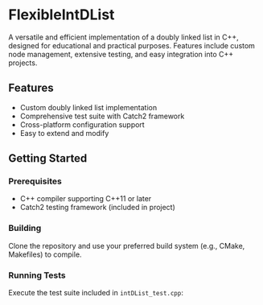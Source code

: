 # FlexibleIntDList

A versatile and efficient implementation of a doubly linked list in C++, designed for educational and practical purposes. Features include custom node management, extensive testing, and easy integration into C++ projects.

## Features
- Custom doubly linked list implementation
- Comprehensive test suite with Catch2 framework
- Cross-platform configuration support
- Easy to extend and modify

## Getting Started
### Prerequisites
- C++ compiler supporting C++11 or later
- Catch2 testing framework (included in project)

### Building
Clone the repository and use your preferred build system (e.g., CMake, Makefiles) to compile.

### Running Tests
Execute the test suite included in `intDList_test.cpp`:
